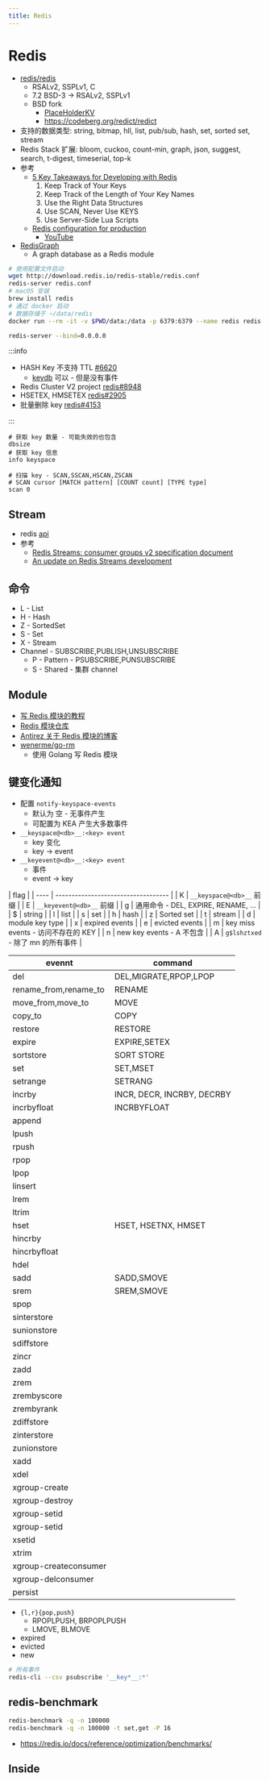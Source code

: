 ```yaml
---
title: Redis
---
```


# Redis

- [redis/redis](https://github.com/redis/redis)
  - RSALv2, SSPLv1, C
  - 7.2 BSD-3 -> RSALv2, SSPLv1
  - BSD fork
    - [PlaceHolderKV](./placeholderkv.md)
    - https://codeberg.org/redict/redict
- 支持的数据类型: string, bitmap, hll, list, pub/sub, hash, set, sorted set, stream
- Redis Stack 扩展: bloom, cuckoo, count-min, graph, json, suggest, search, t-digest, timeserial, top-k
- 参考
  - [5 Key Takeaways for Developing with Redis](https://redislabs.com/blog/5-key-takeaways-for-developing-with-redis)
    1. Keep Track of Your Keys
    2. Keep Track of the Length of Your Key Names
    3. Use the Right Data Structures
    4. Use SCAN, Never Use KEYS
    5. Use Server-Side Lua Scripts
  - [Redis configuration for production](https://scaleyourcode.com/blog/article/15)
    - [YouTube](https://www.youtube.com/watch?v=X01gn5a2WQ0)
- [RedisGraph](https://github.com/RedisLabsModules/redis-graph/)
  - A graph database as a Redis module

```bash
# 使用配置文件启动
wget http://download.redis.io/redis-stable/redis.conf
redis-server redis.conf
# macOS 安装
brew install redis
# 通过 docker 启动
# 数据存储于 ~/data/redis
docker run --rm -it -v $PWD/data:/data -p 6379:6379 --name redis redis redis-server --appendonly ye

redis-server --bind=0.0.0.0
```

:::info

- HASH Key 不支持 TTL [#6620](https://github.com/redis/redis/issues/6620)
  - [keydb] 可以 - 但是没有事件
- Redis Cluster V2 project [redis#8948](https://github.com/redis/redis/issues/8948)
- HSETEX, HMSETEX [redis#2905](https://github.com/redis/redis/issues/2905)
- 批量删除 key [redis#4153](https://github.com/redis/redis/issues/4153)

:::

[keydb]: ./keydb.md

```
# 获取 key 数量 - 可能失效的也包含
dbsize
# 获取 key 信息
info keyspace

# 扫描 key - SCAN,SSCAN,HSCAN,ZSCAN
# SCAN cursor [MATCH pattern] [COUNT count] [TYPE type]
scan 0
```

## Stream

- redis [api](https://gist.github.com/antirez/4e7049ce4fce4aa61bf0cfbc3672e64d)
- 参考
  - [Redis Streams: consumer groups v2 specification document](https://gist.github.com/antirez/68e67f3251d10f026861be2d0fe0d2f4)
  - [An update on Redis Streams development](http://antirez.com/news/116)

## 命令

- L - List
- H - Hash
- Z - SortedSet
- S - Set
- X - Stream
- Channel - SUBSCRIBE,PUBLISH,UNSUBSCRIBE
  - P - Pattern - PSUBSCRIBE,PUNSUBSCRIBE
  - S - Shared - 集群 channel

## Module

- [写 Redis 模块的教程](https://redislabs.com/blog/writing-redis-modules)
- [Redis 模块仓库](http://redismodules.com/)
- [Antirez 关于 Redis 模块的博客](http://antirez.com/news/106)
- [wenerme/go-rm](https://github.com/wenerme/go-rm)
  - 使用 Golang 写 Redis 模块


## 键变化通知

- 配置 `notify-keyspace-events`
  - 默认为 空 - 无事件产生
  - 可配置为 KEA 产生大多数事件
- `__keyspace@<db>__:<key> event`
  - key 变化
  - key -> event
- `__keyevent@<db>__:<key> event`
  - 事件
  - event -> key

| flag |
| ---- | ----------------------------------- |
| K    | `__keyspace@<db>__` 前缀            |
| E    | `__keyevent@<db>__` 前缀            |
| g    | 通用命令 - DEL, EXPIRE, RENAME, ... |
| $    | string                              |
| l    | list                                |
| s    | set                                 |
| h    | hash                                |
| z    | Sorted set                          |
| t    | stream                              |
| d    | module key type                     |
| x    | expired events                      |
| e    | evicted events                      |
| m    | key miss events - 访问不存在的 KEY  |
| n    | new key events - A 不包含           |
| A    | `g$lshztxed` - 除了 mn 的所有事件   |

| evennt                | command                    |
| --------------------- | -------------------------- |
| del                   | DEL,MIGRATE,RPOP,LPOP      |
| rename_from,rename_to | RENAME                     |
| move_from,move_to     | MOVE                       |
| copy_to               | COPY                       |
| restore               | RESTORE                    |
| expire                | EXPIRE,SETEX               |
| sortstore             | SORT STORE                 |
| set                   | SET,MSET                   |
| setrange              | SETRANG                    |
| incrby                | INCR, DECR, INCRBY, DECRBY |
| incrbyfloat           | INCRBYFLOAT                |
| append                |
| lpush                 |
| rpush                 |
| rpop                  |
| lpop                  |
| linsert               |
| lrem                  |
| ltrim                 |
| hset                  | HSET, HSETNX, HMSET        |
| hincrby               |
| hincrbyfloat          |
| hdel                  |
| sadd                  | SADD,SMOVE                 |
| srem                  | SREM,SMOVE                 |
| spop                  |
| sinterstore           |
| sunionstore           |
| sdiffstore            |
| zincr                 |
| zadd                  |
| zrem                  |
| zrembyscore           |
| zrembyrank            |
| zdiffstore            |
| zinterstore           |
| zunionstore           |
| xadd                  |
| xdel                  |
| xgroup-create         |
| xgroup-destroy        |
| xgroup-setid          |
| xgroup-setid          |
| xsetid                |
| xtrim                 |
| xgroup-createconsumer |
| xgroup-delconsumer    |
| persist               |

- `{l,r}{pop,push}`
  - RPOPLPUSH, BRPOPLPUSH
  - LMOVE, BLMOVE
- expired
- evicted
- new

```bash
# 所有事件
redis-cli --csv psubscribe '__key*__:*'
```


## redis-benchmark

```bash
redis-benchmark -q -n 100000
redis-benchmark -q -n 100000 -t set,get -P 16
```

- https://redis.io/docs/reference/optimization/benchmarks/


## Inside
